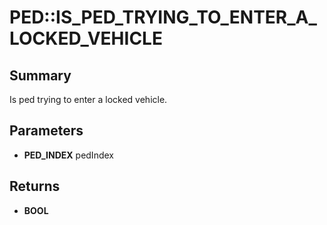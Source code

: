 # PED::IS_PED_TRYING_TO_ENTER_A_LOCKED_VEHICLE

## Summary
Is ped trying to enter a locked vehicle.

## Parameters
* **PED_INDEX** pedIndex

## Returns
* **BOOL**